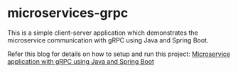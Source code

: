 # microservices-grpc
 This is a simple client-server application which demonstrates the microservice communication with gRPC using Java and Spring Boot.

 Refer this blog for details on how to setup and run this project: [Microservice application with gRPC using Java and Spring Boot](https://medium.com/@shivraj.sonth123/microservice-application-with-grpc-using-java-and-spring-boot-4b49517d7019)